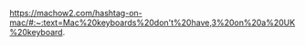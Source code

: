 https://machow2.com/hashtag-on-mac/#:~:text=Mac%20keyboards%20don't%20have,3%20on%20a%20UK%20keyboard.
